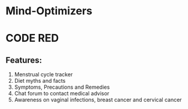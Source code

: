 # Mind-Optimizers
# CODE RED
## Features:
1. Menstrual cycle tracker
2. Diet myths and facts 
3. Symptoms, Precautions and Remedies
4. Chat forum to contact medical advisor
5. Awareness on vaginal infections, breast cancer and cervical cancer
